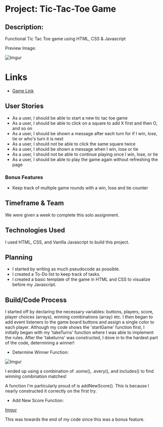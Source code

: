 # Project: Tic-Tac-Toe Game

## Description:

   Functional Tic Tac Toe game using HTML, CSS & Javascript
   
   Preview Image:
   
   ![Imgur](https://i.imgur.com/A2710Mk.png)
   
# Links
   
   * [Game Link](https://thecaliforniacoder.github.io/Tic-Tac-Toe/)

## User Stories

   * As a user, I should be able to start a new tic tac toe game
   * As a user, I should be able to click on a square to add X first and then O, and so on
   * As a user, I should be shown a message after each turn for if I win, lose, tie or who's turn it is next
   * As a user, I should not be able to click the same square twice
   * As a user, I should be shown a message when I win, lose or tie
   * As a user, I should not be able to continue playing once I win, lose, or tie
   * As a user, I should be able to play the game again without refreshing the page

### Bonus Features

   * Keep track of multiple game rounds with a win, lose and tie counter

## Timeframe & Team
   
   We were given a week to complete this solo assignment. 
   
## Technologies Used

   I used HTML, CSS, and Vanilla Javascript to build this project.
   
## Planning 

   * I started by writing as much pseudocode as possible.
   * I created a To-Do list to keep track of tasks.
   * I created a basic template of the game in HTML and CSS to visualize before my Javascript.

## Build/Code Process

   I started off by declaring the necessary variables: buttons, players, score, player choices (arrays), winning combinations (array) etc.
   I then began to add event listeners to the game board buttons and assign a single color to each player. 
   Although my code shows the 'startGame' function first, I initially began with my 'takeTurns' function where I was able to implement the rules.
   After the 'taketurns' was constructed, I dove in to the hardest part of the code, determining a winner!
   
   * Determine Winner Function:
   
   ![Imgur](https://i.imgur.com/Qjzti7S.png)
   
   I ended up using a combination of .some(), .every(), and includes() to find winning combination matches!
   
   A function I'm particularly proud of is addNewScore(). This is because I nearly constructed it correctly on the first try.
   
   * Add New Score Function:

   [Imgur](https://i.imgur.com/0SeJhoH.png)
   
   This was towards the end of my code since this was a bonus feature.

